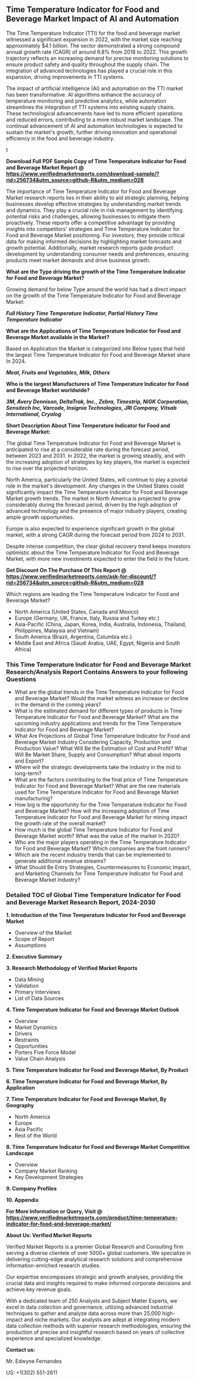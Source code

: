 <h2>Time Temperature Indicator for Food and Beverage Market Impact of AI and Automation</h2><p>The Time Temperature Indicator (TTI) for the food and beverage market witnessed a significant expansion in 2022, with the market size reaching approximately $4.1 billion. The sector demonstrated a strong compound annual growth rate (CAGR) of around 6.8% from 2018 to 2022. This growth trajectory reflects an increasing demand for precise monitoring solutions to ensure product safety and quality throughout the supply chain. The integration of advanced technologies has played a crucial role in this expansion, driving improvements in TTI systems.</p><p>The impact of artificial intelligence (AI) and automation on the TTI market has been transformative. AI algorithms enhance the accuracy of temperature monitoring and predictive analytics, while automation streamlines the integration of TTI systems into existing supply chains. These technological advancements have led to more efficient operations and reduced errors, contributing to a more robust market landscape. The continual advancement of AI and automation technologies is expected to sustain the market's growth, further driving innovation and operational efficiency in the food and beverage industry.</p>t</p><p id="" class=""><strong>Download Full PDF Sample Copy of Time Temperature Indicator for Food and Beverage Market Report @ <a href="https://www.verifiedmarketreports.com/download-sample/?rid=256734&utm_source=github-R&utm_medium=028" target="_blank">https://www.verifiedmarketreports.com/download-sample/?rid=256734&utm_source=github-R&utm_medium=028</a></strong></p><p>The importance of&nbsp;Time Temperature Indicator for Food and Beverage Market research reports lies in their ability to aid strategic planning, helping businesses develop effective strategies by understanding market trends and dynamics. They play a crucial role in risk management by identifying potential risks and challenges, allowing businesses to mitigate them proactively. These reports offer a competitive advantage by providing insights into competitors' strategies and Time Temperature Indicator for Food and Beverage Market positioning. For investors, they provide critical data for making informed decisions by highlighting market forecasts and growth potential. Additionally, market research reports guide product development by understanding consumer needs and preferences, ensuring products meet market demands and drive business growth.</p><p><strong>What are the&nbsp;Type driving the growth of the Time Temperature Indicator for Food and Beverage Market?</strong></p><p id="" class="">Growing demand for below Type around the world has had a direct impact on the growth of the Time Temperature Indicator for Food and Beverage Market:</p><em><strong>Full History Time Temperature Indicator, Partial History Time Temperature Indicator</strong></em></p><strong>What are the&nbsp;Applications&nbsp;of Time Temperature Indicator for Food and Beverage Market available in the Market?</strong></p><p id="" class="">Based on Application the Market is categorized into Below types that held the largest Time Temperature Indicator for Food and Beverage Market share In 2024.</p><em><strong>Meat, Fruits and Vegetables, Milk, Others</strong></em></p><strong>Who is the largest Manufacturers of Time Temperature Indicator for Food and Beverage Market worldwide?</strong></p><p><em><strong>3M, Avery Dennison, DeltaTrak, Inc., Zebra, Timestrip, NiGK Corporation, Sensitech Inc, Varcode, Insignia Technologies, JRI Company, Vitsab International, Cryolog</strong></em></p><p id="" class=""><strong>Short Description About Time Temperature Indicator for Food and Beverage Market:</strong></p><p>The global Time Temperature Indicator for Food and Beverage Market is anticipated to rise at a considerable rate during the forecast period, between 2023 and 2031. In 2022, the market is growing steadily, and with the increasing adoption of strategies by key players, the market is expected to rise over the projected horizon.</p><p>North America, particularly the United States, will continue to play a pivotal role in the market's development. Any changes in the United States could significantly impact the Time Temperature Indicator for Food and Beverage Market growth trends. The market in North America is projected to grow considerably during the forecast period, driven by the high adoption of advanced technology and the presence of major industry players, creating ample growth opportunities.</p><p>Europe is also expected to experience significant growth in the global market, with a strong CAGR during the forecast period from 2024 to 2031.</p><p>Despite intense competition, the clear global recovery trend keeps investors optimistic about the Time Temperature Indicator for Food and Beverage Market, with more new investments expected to enter the field in the future.</p><p id="" class=""><strong>Get Discount On The Purchase Of This Report @ <a href="https://www.verifiedmarketreports.com/ask-for-discount/?rid=256734&utm_source=github-R&utm_medium=028" target="_blank">https://www.verifiedmarketreports.com/ask-for-discount/?rid=256734&utm_source=github-R&utm_medium=028</a></strong></p>Which regions are leading the Time Temperature Indicator for Food and Beverage Market?</p><ul><li>North America (United States, Canada and Mexico)</li><li>Europe (Germany, UK, France, Italy, Russia and Turkey etc.)</li><li>Asia-Pacific (China, Japan, Korea, India, Australia, Indonesia, Thailand, Philippines, Malaysia and Vietnam)</li><li>South America (Brazil, Argentina, Columbia etc.)</li><li>Middle East and Africa (Saudi Arabia, UAE, Egypt, Nigeria and South Africa)</li></ul><h3 id="" class="">This Time Temperature Indicator for Food and Beverage Market Research/Analysis Report Contains Answers to your following Questions</h3><ul><li>What are the global trends in the Time Temperature Indicator for Food and Beverage Market? Would the market witness an increase or decline in the demand in the coming years?</li><li>What is the estimated demand for different types of products in Time Temperature Indicator for Food and Beverage Market? What are the upcoming industry applications and trends for the Time Temperature Indicator for Food and Beverage Market?</li><li>What Are Projections of Global Time Temperature Indicator for Food and Beverage Market Industry Considering Capacity, Production and Production Value? What Will Be the Estimation of Cost and Profit? What Will Be Market Share, Supply and Consumption? What about imports and Export?</li><li>Where will the strategic developments take the industry in the mid to long-term?</li><li>What are the factors contributing to the final price of Time Temperature Indicator for Food and Beverage Market? What are the raw materials used for Time Temperature Indicator for Food and Beverage Market manufacturing?</li><li>How big is the opportunity for the Time Temperature Indicator for Food and Beverage Market? How will the increasing adoption of Time Temperature Indicator for Food and Beverage Market for mining impact the growth rate of the overall market?</li><li>How much is the global Time Temperature Indicator for Food and Beverage Market worth? What was the value of the market In 2020?</li><li>Who are the major players operating in the Time Temperature Indicator for Food and Beverage Market? Which companies are the front runners?</li><li>Which are the recent industry trends that can be implemented to generate additional revenue streams?</li><li>What Should Be Entry Strategies, Countermeasures to Economic Impact, and Marketing Channels for Time Temperature Indicator for Food and Beverage Market Industry?</li></ul><h3 id="" class="">Detailed TOC of Global Time Temperature Indicator for Food and Beverage Market Research Report, 2024-2030</h3><p id="" class=""><strong>1. Introduction of the Time Temperature Indicator for Food and Beverage Market</strong></p><ul><li>Overview of the Market</li><li>Scope of Report</li><li>Assumptions</li></ul><p id="" class=""><strong>2. Executive Summary</strong></p><p id="" class=""><strong>3. Research Methodology of Verified Market Reports</strong></p><ul><li>Data Mining</li><li>Validation</li><li>Primary Interviews</li><li>List of Data Sources</li></ul><p id="" class=""><strong>4. Time Temperature Indicator for Food and Beverage Market Outlook</strong></p><ul><li>Overview</li><li>Market Dynamics</li><li>Drivers</li><li>Restraints</li><li>Opportunities</li><li>Porters Five Force Model</li><li>Value Chain Analysis</li></ul><p id="" class=""><strong>5. Time Temperature Indicator for Food and Beverage Market, By Product</strong></p><p id="" class=""><strong>6. Time Temperature Indicator for Food and Beverage Market, By Application</strong></p><p id="" class=""><strong>7. Time Temperature Indicator for Food and Beverage Market, By Geography</strong></p><ul><li>North America</li><li>Europe</li><li>Asia Pacific</li><li>Rest of the World</li></ul><p id="" class=""><strong>8. Time Temperature Indicator for Food and Beverage Market Competitive Landscape</strong></p><ul><li>Overview</li><li>Company Market Ranking</li><li>Key Development Strategies</li></ul><p id="" class=""><strong>9. Company Profiles</strong></p><p id="" class=""><strong>10. Appendix</strong></p><p id="" class=""><strong>For More Information or Query, Visit @ <a href="https://www.verifiedmarketreports.com/product/time-temperature-indicator-for-food-and-beverage-market/" target="_blank">https://www.verifiedmarketreports.com/product/time-temperature-indicator-for-food-and-beverage-market/</a></strong></p><p id="" class=""><strong>About Us: Verified Market Reports</strong></p><p id="" class="">Verified Market Reports is a premier Global Research and Consulting firm serving a diverse clientele of over 5000+ global customers. We specialize in delivering cutting-edge analytical research solutions and comprehensive information-enriched research studies.</p><p id="" class="">Our expertise encompasses strategic and growth analyses, providing the crucial data and insights required to make informed corporate decisions and achieve key revenue goals.</p><p id="" class="">With a dedicated team of 250 Analysts and Subject Matter Experts, we excel in data collection and governance, utilizing advanced industrial techniques to gather and analyze data across more than 25,000 high-impact and niche markets. Our analysts are adept at integrating modern data collection methods with superior research methodologies, ensuring the production of precise and insightful research based on years of collective experience and specialized knowledge.</p><p id="" class=""><strong>Contact us:</strong></p><p id="" class="">Mr. Edwyne Fernandes</p><p id="" class="">US: +1(302) 551-2611</p>